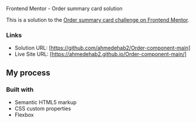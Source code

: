Frontend Mentor - Order summary card solution

This is a solution to the [Order summary card challenge on Frontend Mentor](https://www.frontendmentor.io/challenges/order-summary-component-QlPmajDUj).

### Links

- Solution URL: [https://github.com/ahmedehab2/Order-component-main]
- Live Site URL: [https://ahmedehab2.github.io/Order-component-main/]

## My process

### Built with

- Semantic HTML5 markup
- CSS custom properties
- Flexbox
